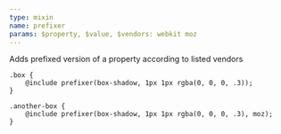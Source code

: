 ```yaml
---
type: mixin
name: prefixer
params: $property, $value, $vendors: webkit moz
---
```

Adds prefixed version of a property according to listed vendors

``` {.language-scss}
.box {
    @include prefixer(box-shadow, 1px 1px rgba(0, 0, 0, .3));
}

.another-box {
    @include prefixer(box-shadow, 1px 1px rgba(0, 0, 0, .3), moz);
}
```